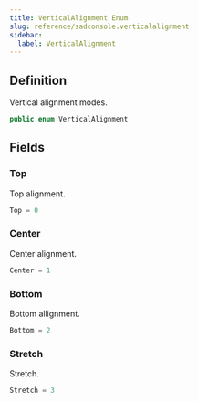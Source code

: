 ```yaml
---
title: VerticalAlignment Enum
slug: reference/sadconsole.verticalalignment
sidebar:
  label: VerticalAlignment
---
```

## Definition

Vertical alignment modes.

```csharp title="C#"
public enum VerticalAlignment
```


## Fields

### Top

Top alignment.

```csharp title="C#"
Top = 0
```

### Center

Center alignment.

```csharp title="C#"
Center = 1
```

### Bottom

Bottom allignment.

```csharp title="C#"
Bottom = 2
```

### Stretch

Stretch.

```csharp title="C#"
Stretch = 3
```